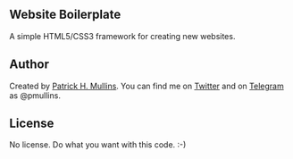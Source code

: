 ## Website Boilerplate

A simple HTML5/CSS3 framework for creating new websites. 

## Author
Created by [Patrick H. Mullins](http://www.pmullins.net). You can find me on  [Twitter](https://twitter.com/phmullins) and on [Telegram](https://telegram.org/) as @pmullins.

## License

No license. Do what you want with this code. :-)
